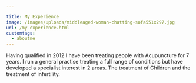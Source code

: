 ```yaml
---

title: My Experience
image: /images/uploads/middleaged-woman-chatting-sofa551x297.jpg
url: /my-experience.html
customtags:
  - aboutme
---
```

Having qualified in 2012 I have been treating people with Acupuncture for 7 years. I run a general practise treating a full range of conditions but have developed a specialist interest in 2 areas. 
The treatment of Children and the treatment of infertility.  
